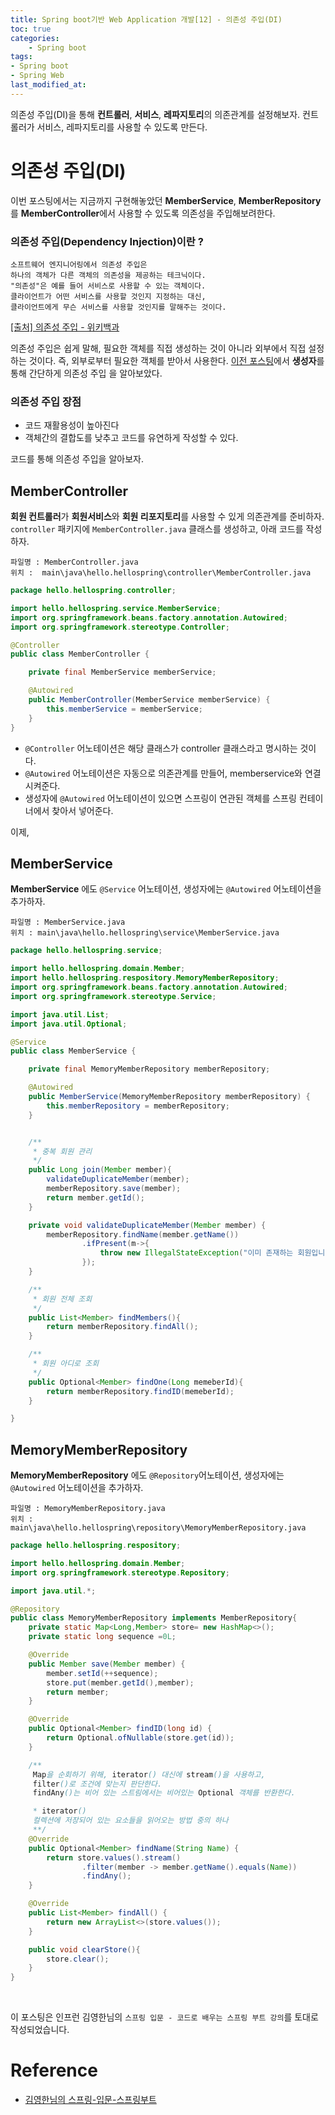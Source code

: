 ```yaml
---
title: Spring boot기반 Web Application 개발[12] - 의존성 주입(DI)
toc: true
categories:	
    - Spring boot
tags:
- Spring boot
- Spring Web
last_modified_at: 
---
```


  의존성 주입(DI)을 통해 **컨트롤러**, **서비스**, **레파지토리**의 의존관계를 설정해보자. 컨트롤러가 서비스, 레파지토리를 사용할 수 있도록 만든다.

# 의존성 주입(DI)

 이번 포스팅에서는 지금까지 구현해놓았던 **MemberService**, **MemberRepository**를 **MemberController**에서 사용할 수 있도록 의존성을 주입해보려한다.

### 의존성 주입(Dependency Injection)이란 ?

```
소프트웨어 엔지니어링에서 의존성 주입은 
하나의 객체가 다른 객체의 의존성을 제공하는 테크닉이다. 
"의존성"은 예를 들어 서비스로 사용할 수 있는 객체이다. 
클라이언트가 어떤 서비스를 사용할 것인지 지정하는 대신, 
클라이언트에게 무슨 서비스를 사용할 것인지를 말해주는 것이다.
```

[[출처] 의존성 주입 - 위키백과](https://ko.wikipedia.org/wiki/%EC%9D%98%EC%A1%B4%EC%84%B1_%EC%A3%BC%EC%9E%85)

의존성 주입은 쉽게 말해, 필요한 객체를 직접 생성하는 것이 아니라 외부에서 직접 설정하는 것이다. 즉, 외부로부터 필요한 객체를 받아서 사용한다. [이전 포스팅](https://gwang920.github.io/spring%20boot/springboot(11)-serviceTest/)에서 **생성자**를 통해 간단하게 의존성 주입 을 알아보았다. 

### 의존성 주입 장점

-  코드 재활용성이 높아진다
- 객체간의 결합도를 낮추고 코드를 유연하게 작성할 수 있다.

코드를 통해 의존성 주입을 알아보자.

## MemberController

**회원 컨트롤러**가 **회원서비스**와 **회원 리포지토리**를 사용할 수 있게 의존관계를 준비하자. `controller` 패키지에 `MemberController.java` 클래스를 생성하고, 아래 코드를 작성하자.

```
파일명 : MemberController.java
위치 :  main\java\hello.hellospring\controller\MemberController.java
```

```java
package hello.hellospring.controller;

import hello.hellospring.service.MemberService;
import org.springframework.beans.factory.annotation.Autowired;
import org.springframework.stereotype.Controller;

@Controller
public class MemberController {

    private final MemberService memberService;

    @Autowired
    public MemberController(MemberService memberService) {
        this.memberService = memberService;
    }
}
```

- `@Controller` 어노테이션은 해당 클래스가 controller 클래스라고 명시하는 것이다.
- `@Autowired` 어노테이션은 자동으로 의존관계를 만들어, memberservice와 연결시켜준다.
- 생성자에 `@Autowired` 어노테이션이 있으면 스프링이 연관된 객체를 스프링 컨테이너에서 찾아서 넣어준다.

이제, 

## MemberService

**MemberService** 에도 `@Service` 어노테이션, 생성자에는 `@Autowired`  어노테이션을 추가하자.

```
파일명 : MemberService.java
위치 : main\java\hello.hellospring\service\MemberService.java
```

```java
package hello.hellospring.service;

import hello.hellospring.domain.Member;
import hello.hellospring.respository.MemoryMemberRepository;
import org.springframework.beans.factory.annotation.Autowired;
import org.springframework.stereotype.Service;

import java.util.List;
import java.util.Optional;

@Service
public class MemberService {

    private final MemoryMemberRepository memberRepository;

    @Autowired
    public MemberService(MemoryMemberRepository memberRepository) {
        this.memberRepository = memberRepository;
    }


    /**
     * 중복 회원 관리
     */
    public Long join(Member member){
        validateDuplicateMember(member);
        memberRepository.save(member);
        return member.getId();
    }

    private void validateDuplicateMember(Member member) {
        memberRepository.findName(member.getName())
                .ifPresent(m->{
                    throw new IllegalStateException("이미 존재하는 회원입니다.");
                });
    }

    /**
     * 회원 전체 조회
     */
    public List<Member> findMembers(){
        return memberRepository.findAll();
    }

    /**
     * 회원 아디로 조회
     */
    public Optional<Member> findOne(Long memeberId){
        return memberRepository.findID(memeberId);
    }

}

```

## MemoryMemberRepository

**MemoryMemberRepository** 에도 `@Repository`어노테이션, 생성자에는 `@Autowired`  어노테이션을 추가하자.

```
파일명 : MemoryMemberRepository.java
위치 : main\java\hello.hellospring\repository\MemoryMemberRepository.java
```

```java
package hello.hellospring.respository;

import hello.hellospring.domain.Member;
import org.springframework.stereotype.Repository;

import java.util.*;

@Repository
public class MemoryMemberRepository implements MemberRepository{
    private static Map<Long,Member> store= new HashMap<>();
    private static long sequence =0L;

    @Override
    public Member save(Member member) {
        member.setId(++sequence);
        store.put(member.getId(),member);
        return member;
    }

    @Override
    public Optional<Member> findID(long id) {
        return Optional.ofNullable(store.get(id));
    }

    /**
     Map을 순회하기 위해, iterator() 대신에 stream()을 사용하고,
     filter()로 조건에 맞는지 판단한다.
     findAny()는 비어 있는 스트림에서는 비어있는 Optional 객체를 반환한다.

     * iterator()
     컬렉션에 저장되어 있는 요소들을 읽어오는 방법 중의 하나
     **/
    @Override
    public Optional<Member> findName(String Name) {
        return store.values().stream()
                .filter(member -> member.getName().equals(Name))
                .findAny();
    }

    @Override
    public List<Member> findAll() {
        return new ArrayList<>(store.values());
    }

    public void clearStore(){
        store.clear();
    }
}

```





<br/>

이 포스팅은 인프런 김영한님의 `스프링 입문 - 코드로 배우는 스프링 부트 강의`를 토대로 작성되었습니다.

# Reference

- [김영한님의 스프링-입문-스프링부트](https://www.inflearn.com/course/%EC%8A%A4%ED%94%84%EB%A7%81-%EC%9E%85%EB%AC%B8-%EC%8A%A4%ED%94%84%EB%A7%81%EB%B6%80%ED%8A%B8/lecture/49577?tab=curriculum)

